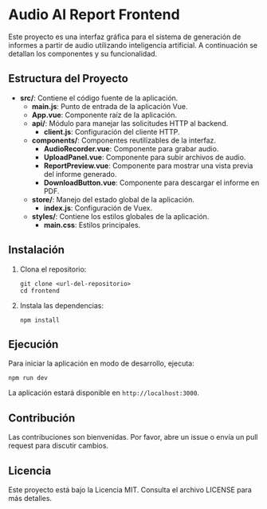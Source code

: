 # Audio AI Report Frontend

Este proyecto es una interfaz gráfica para el sistema de generación de informes a partir de audio utilizando inteligencia artificial. A continuación se detallan los componentes y su funcionalidad.

## Estructura del Proyecto

- **src/**: Contiene el código fuente de la aplicación.
  - **main.js**: Punto de entrada de la aplicación Vue.
  - **App.vue**: Componente raíz de la aplicación.
  - **api/**: Módulo para manejar las solicitudes HTTP al backend.
    - **client.js**: Configuración del cliente HTTP.
  - **components/**: Componentes reutilizables de la interfaz.
    - **AudioRecorder.vue**: Componente para grabar audio.
    - **UploadPanel.vue**: Componente para subir archivos de audio.
    - **ReportPreview.vue**: Componente para mostrar una vista previa del informe generado.
    - **DownloadButton.vue**: Componente para descargar el informe en PDF.
  - **store/**: Manejo del estado global de la aplicación.
    - **index.js**: Configuración de Vuex.
  - **styles/**: Contiene los estilos globales de la aplicación.
    - **main.css**: Estilos principales.

## Instalación

1. Clona el repositorio:
   ```
   git clone <url-del-repositorio>
   cd frontend
   ```

2. Instala las dependencias:
   ```
   npm install
   ```

## Ejecución

Para iniciar la aplicación en modo de desarrollo, ejecuta:
```
npm run dev
```

La aplicación estará disponible en `http://localhost:3000`.

## Contribución

Las contribuciones son bienvenidas. Por favor, abre un issue o envía un pull request para discutir cambios.

## Licencia

Este proyecto está bajo la Licencia MIT. Consulta el archivo LICENSE para más detalles.